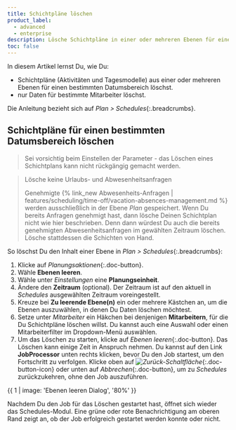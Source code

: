 ```yaml
---
title: Schichtpläne löschen
product_label:
  - advanced
  - enterprise
description: Lösche Schichtpläne in einer oder mehreren Ebenen für einen bestimmten Datumsbereich (Schedules-Modul).
toc: false
---
```


In diesem Artikel lernst Du, wie Du:

- Schichtpläne (Aktivitäten und Tagesmodelle) aus einer oder mehreren Ebenen für einen bestimmten Datumsbereich löschst.
- nur Daten für bestimmte Mitarbeiter löschst.

Die Anleitung bezieht sich auf _Plan > Schedules_{:.breadcrumbs}.

## Schichtpläne für einen bestimmten Datumsbereich löschen

> Sei vorsichtig beim Einstellen der Parameter - das Löschen eines Schichtplans kann nicht rückgängig gemacht werden.

> Lösche keine Urlaubs- und Abwesenheitsanfragen
>
> Genehmigte {% link_new Abwesenheits-Anfragen | features/scheduling/time-off/vacation-absences-management.md %} werden ausschließlich in der Ebene _Plan_ gespeichert. Wenn Du bereits Anfragen genehmigt hast, dann lösche Deinen Schichtplan nicht wie hier beschrieben. Denn dann würdest Du auch die bereits genehmigten Abwesenheitsanfragen im gewählten Zeitraum löschen. Lösche stattdessen die Schichten von Hand.

So löschst Du den Inhalt einer Ebene in _Plan > Schedules_{:.breadcrumbs}:

1. Klicke auf _Planungsaktionen_{:.doc-button}.
2. Wähle **Ebenen leeren**.
3. Wähle unter _Einstellungen_ eine **Planungseinheit**.
4. Ändere den **Zeitraum** (optional). Der Zeitraum ist auf den aktuell in _Schedules_ ausgewählten Zeitraum voreingestellt.
5. Kreuze bei **Zu leerende Ebene(n)** ein oder mehrere Kästchen an, um die Ebenen auszuwählen, in denen Du Daten löschen möchtest.
6. Setze unter _Mitarbeiter_ ein Häkchen bei denjenigen **Mitarbeitern**, für die Du Schichtpläne löschen willst. Du kannst auch eine Auswahl oder einen Mitarbeiterfilter im Dropdown-Menü auswählen.
7. Um das Löschen zu starten, klicke auf _Ebenen leeren_{:.doc-button}. Das Löschen kann einige Zeit in Anspruch nehmen. Du kannst auf den Link **JobProcessor** unten rechts klicken, bevor Du den Job startest, um den Fortschritt zu verfolgen. Klicke oben auf _![Zurück-Schaltfläche](/assets/img/common/injixo-ui/back.png)_{:.doc-button-icon} oder unten auf _Abbrechen_{:.doc-button}, um zu _Schedules_ zurückzukehren, ohne den Job auszuführen.

{{ 1 | image: 'Ebenen leeren Dialog', '80%' }}

Nachdem Du den Job für das Löschen gestartet hast, öffnet sich wieder das Schedules-Modul. Eine grüne oder rote Benachrichtigung am oberen Rand zeigt an, ob der Job erfolgreich gestartet werden konnte oder nicht.
